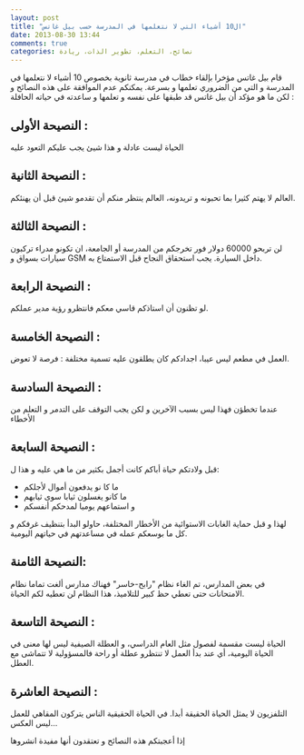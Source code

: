 ```yaml
---
layout: post
title: "ال10 أشياء التي لا نتعلمها في المدرسة حسب بيل غاتس"
date: 2013-08-30 13:44
comments: true
categories: نصائح، التعلم، تطوير الذات، ريادة
---
```



قام بيل غاتس مؤخرا بإلقاء خطاب في مدرسة ثانوية بخصوص 10 أشياء لا نتعلمها في المدرسة و التي من الضروري تعلمها و بسرعة. يمكنكم عدم  الموافقة على هذه النصائح و لكن ما هو مؤكد أن بيل غاتس قد طبقها على نفسه و تعلمها و ساعدته في حياته الحافلة :
<!-- more -->
النصيحة الأولى :
----------------------

الحياة ليست عادلة و هذا شيئ يجب عليكم التعود عليه

النصيحة الثانية :
----------------------

العالم لا يهتم كثيرا بما تحبونه و تريدونه، العالم ينتظر منكم أن تقدمو شيئ قبل أن يهنئكم.

النصيحة الثالثة :
----------------------

لن تربحو 60000 دولار فور تخرجكم من المدرسة أو الجامعة، ان تكونو مدراء تركبون سيارات بسواق و GSM داخل السيارة. يجب استحقاق النجاح قبل الاستمتاع به.

النصيحة الرابعة :
----------------------

لو تظنون أن استاذكم قاسي معكم فانتظرو رؤية مدير عملكم.

النصيحة الخامسة :
----------------------

العمل في مطعم ليس عيبا، اجدادكم كان يطلقون عليه تسمية مختلفة : فرصة لا تعوض.

النصيحة السادسة :
----------------------

عندما تخطؤن فهذا ليس بسبب الآخرين و لكن يجب التوقف على التدمر و التعلم من الأخطاء

النصيحة السابعة :
----------------------
قبل ولادتكم حياة أباكم كانت أجمل بكثير من ما هي عليه و هذا ل:
- ما كا نو يدفعون أموال لأجلكم
- ما كانو يغسلون ثيابا سوى ثيابهم
- و استماعهم يوميا لمدحكم أنفسكم

لهذا و قبل حماية الغابات الاستوائية من الأخطار المختلفة، حاولو البدأ بتنظيف غرفكم و كل ما بوسعكم عمله في مساعدتهم في حياتهم اليومية.

النصيحة الثامنة:
----------------------

في بعض المدارس، تم الغاء نظام "رابح-خاسر" فهناك مدارس ألغت تماما نظام الامتحانات حتى تعطي حظ كبير للتلاميذ، هذا النظام لن تعطيه  لكم الحياة.

النصيحة التاسعة :
----------------------

الحياة  ليست مقسمة لفصول مثل العام الدراسي، و العطلة الصيفية ليس لها معنى في الحياة اليومية، أي عند بدأ العمل لا تنتظرو عطلة أو راحة فالمسؤولية لا تتماشى مع العطل.

النصيحة العاشرة :
----------------------

التلفزيون لا يمثل الحياة الحقيقة أبدا. في الحياة الحقيقية الناس يتركون المقاهي للعمل ليس العكس…

إذا أعجبتكم هذه النصائح و تعتقدون أنها مفيدة انشروها
